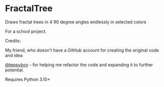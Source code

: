 # FractalTree
Draws fractal trees in 4 90 degree angles endlessly in selected colors

For a school project.

Credits:

My friend, who doesn't have a GitHub account for creating the original code and idea

[@teppyboy](https://github.com/teppyboy) - for helping me refactor the code and expanding it to further potential. 

Requires Python 3.10+
